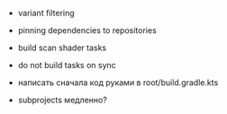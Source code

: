 - variant filtering
- pinning dependencies to repositories

- build scan shader tasks
- do not build tasks on sync
- написать сначала код руками в root/build.gradle.kts
- subprojects медленно?